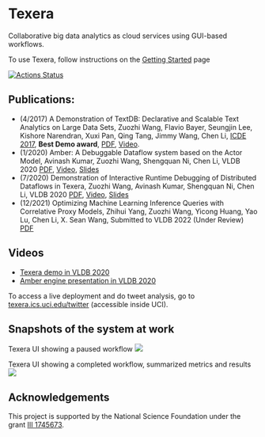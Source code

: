 # Texera
Collaborative big data analytics as cloud services using GUI-based workflows. 

To use Texera, follow instructions on the [Getting Started](https://github.com/Texera/texera/wiki/Getting-Started) page

[![Actions Status](https://github.com/Texera/texera/workflows/build/badge.svg)](https://github.com/Texera/texera/actions)

## Publications:

* (4/2017) A Demonstration of TextDB: Declarative and Scalable Text Analytics on Large Data Sets, Zuozhi Wang, Flavio Bayer, Seungjin Lee, Kishore Narendran, Xuxi Pan, Qing Tang, Jimmy Wang, Chen Li, [ICDE 2017](http://icde2017.sdsc.edu/), **Best Demo award**, [PDF](https://chenli.ics.uci.edu/files/icde2017-textdb-demo.pdf), [Video](https://github.com/Texera/texera/wiki/Video).
* (1/2020) Amber: A Debuggable Dataflow system based on the Actor Model, Avinash Kumar, Zuozhi Wang, Shengquan Ni, Chen Li, VLDB 2020 [PDF](http://www.vldb.org/pvldb/vol13/p740-kumar.pdf), [Video](https://www.youtube.com/watch?v=T5ShFRfHmgI), [Slides](https://docs.google.com/presentation/d/1v8G9lDmfv4Ff2YWyrGfo_9iMQVF4N8a-4gO4H-K6rCk/edit?usp=sharing)
* (7/2020) Demonstration of Interactive Runtime Debugging of
Distributed Dataflows in Texera, Zuozhi Wang, Avinash Kumar, Shengquan Ni, Chen Li, VLDB 2020 [PDF](http://www.vldb.org/pvldb/vol13/p2953-wang.pdf), [Video](https://www.youtube.com/watch?v=SP-XiDADbw0), [Slides](https://docs.google.com/presentation/d/14U6RPZfeb8Ho0aO2HsCSc8lRs6ul6AxEIm5gpjeVUYA/edit?usp=sharing)
* (12/2021) Optimizing Machine Learning Inference Queries with Correlative Proxy Models, Zhihui Yang, Zuozhi Wang, Yicong Huang, Yao Lu, Chen Li, X. Sean Wang, Submitted to VLDB 2022 (Under Review) [PDF](https://arxiv.org/pdf/2201.00309.pdf)

## Videos

* [Texera demo in VLDB 2020](https://www.youtube.com/watch?v=SP-XiDADbw0)
* [Amber engine presentation in VLDB 2020](https://www.youtube.com/watch?v=T5ShFRfHmgI)

To access a live deployment and do tweet analysis, go to [texera.ics.uci.edu/twitter](http://texera.ics.uci.edu/twitter/) (accessible inside UCI).

## Snapshots of the system at work ##
Texera UI showing a paused workflow
![](https://docs.google.com/drawings/d/e/2PACX-1vTLd6QfcTL-bqa1XPuC1gmjee17j95SaAikIlmnybETZu3Bh1aVzKJzHccIS69iGoz0w7NunxxlFWZF/pub?w=960&h=470)

Texera UI showing a completed workflow, summarized metrics and results
![](https://docs.google.com/drawings/d/e/2PACX-1vRigAWyNziYNcBoP8X20GmGmabBG8xO4JOnHaunu-Pa7HOADEdTxBW_1Srmf4kKZWoPTQVuEJmh7Npl/pub?w=960&h=540)

## Acknowledgements ##

This project is supported by the National Science Foundation under the grant [III 1745673](https://www.nsf.gov/awardsearch/showAward?AWD_ID=1745673).

